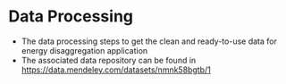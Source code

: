 # Data Processing
- The data processing steps to get the clean and ready-to-use data for energy disaggregation application
- The associated data repository can be found in https://data.mendeley.com/datasets/nmnk58bgtb/1
